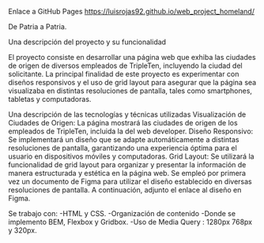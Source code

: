 
Enlace a GitHub Pages
https://luisrojas92.github.io/web_project_homeland/

De Patria a Patria.

Una descripción del proyecto y su funcionalidad

El proyecto consiste en desarrollar una página web que exhiba las ciudades de origen de diversos empleados de TripleTen, incluyendo la ciudad del solicitante. La principal finalidad de este proyecto es experimentar con diseños responsivos y el uso de grid layout para asegurar que la página sea visualizaba en distintas resoluciones de pantalla, tales como smartphones, tabletas y computadoras.

Una descripción de las tecnologías y técnicas utilizadas
Visualización de Ciudades de Origen: La página mostrará las ciudades de origen de los empleados de TripleTen, incluida la del web developer.
Diseño Responsivo: Se implementará un diseño que se adapte automáticamente a distintas resoluciones de pantalla, garantizando una experiencia óptima para el usuario en dispositivos móviles y computadoras.
Grid Layout: Se utilizará la funcionalidad de grid layout para organizar y presentar la información de manera estructurada y estética en la página web.
Se empleó por primera vez un documento de Figma para utilizar el diseño establecido en diversas resoluciones de pantalla. A continuación, adjunto el enlace al diseño en Figma.

Se trabajo con:
-HTML y CSS.
-Organización de contenido
-Donde se implemento BEM, Flexbox y Gridbox.
-Uso de Media Query : 1280px 768px y 320px. 


